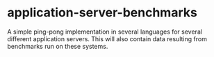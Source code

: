 application-server-benchmarks
=============================

A simple ping-pong implementation in several languages for several different application servers. This will also contain data resulting from benchmarks run on these systems.